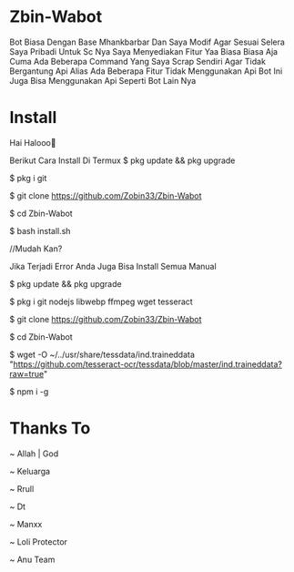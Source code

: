 # Zbin-Wabot
Bot Biasa Dengan Base Mhankbarbar Dan Saya Modif Agar Sesuai Selera Saya Pribadi
Untuk Sc Nya Saya Menyediakan Fitur Yaa Biasa Biasa Aja Cuma Ada Beberapa Command Yang Saya Scrap Sendiri Agar Tidak Bergantung Api Alias Ada Beberapa Fitur Tidak Menggunakan Api
Bot Ini Juga Bisa Menggunakan Api Seperti Bot Lain Nya
# Install
Hai Halooo👋

Berikut Cara Install Di Termux
$ pkg update && pkg upgrade

$ pkg i git

$ git clone https://github.com/Zobin33/Zbin-Wabot

$ cd Zbin-Wabot

$ bash install.sh

//Mudah Kan? 

Jika Terjadi Error Anda Juga Bisa Install Semua Manual


$ pkg update && pkg upgrade

$ pkg i git nodejs libwebp ffmpeg wget tesseract

$ git clone https://github.com/Zobin33/Zbin-Wabot

$ cd Zbin-Wabot

$ wget -O ~/../usr/share/tessdata/ind.traineddata "https://github.com/tesseract-ocr/tessdata/blob/master/ind.traineddata?raw=true"

$ npm i -g

# Thanks To

~ Allah | God

~ Keluarga

~ Rrull

~ Dt

~ Manxx

~ Loli Protector

~ Anu Team


